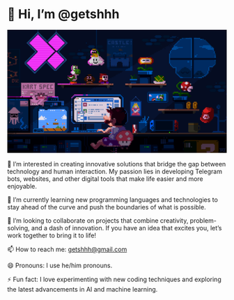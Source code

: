 # 👋 Hi, I’m @getshhh

![Description of GIF](./assets/225813708-98b745f2-7d22-48cf-9150-083f1b00d6c9.gif)

👀 I’m interested in creating innovative solutions that bridge the gap between technology and human interaction. My passion lies in developing Telegram bots, websites, and other digital tools that make life easier and more enjoyable.

🌱 I’m currently learning new programming languages and technologies to stay ahead of the curve and push the boundaries of what is possible.

💞️ I’m looking to collaborate on projects that combine creativity, problem-solving, and a dash of innovation. If you have an idea that excites you, let’s work together to bring it to life!

📫 How to reach me: getshhh@gmail.com

😄 Pronouns: I use he/him pronouns.

⚡ Fun fact: I love experimenting with new coding techniques and exploring the latest advancements in AI and machine learning.
